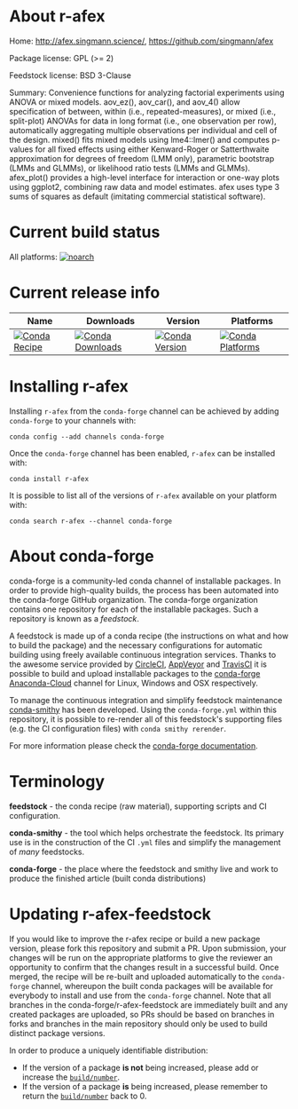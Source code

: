 About r-afex
============

Home: http://afex.singmann.science/, https://github.com/singmann/afex

Package license: GPL (>= 2)

Feedstock license: BSD 3-Clause

Summary: Convenience functions for analyzing factorial experiments using ANOVA or mixed models. aov_ez(), aov_car(), and aov_4() allow specification of between, within (i.e., repeated-measures), or mixed (i.e., split-plot)  ANOVAs for data in long format (i.e., one observation per row), automatically aggregating multiple observations per individual and cell  of the design. mixed() fits mixed models using lme4::lmer() and computes  p-values for all fixed effects using either Kenward-Roger or Satterthwaite  approximation for degrees of freedom (LMM only), parametric bootstrap  (LMMs and GLMMs), or likelihood ratio tests (LMMs and GLMMs).  afex_plot() provides a high-level interface for interaction or one-way  plots using ggplot2, combining raw data and model estimates. afex uses  type 3 sums of squares as default (imitating commercial statistical software).



Current build status
====================

All platforms:
[![noarch](https://img.shields.io/circleci/project/github/conda-forge/r-afex-feedstock/master.svg?label=noarch)](https://circleci.com/gh/conda-forge/r-afex-feedstock)

Current release info
====================

| Name | Downloads | Version | Platforms |
| --- | --- | --- | --- |
| [![Conda Recipe](https://img.shields.io/badge/recipe-r--afex-green.svg)](https://anaconda.org/conda-forge/r-afex) | [![Conda Downloads](https://img.shields.io/conda/dn/conda-forge/r-afex.svg)](https://anaconda.org/conda-forge/r-afex) | [![Conda Version](https://img.shields.io/conda/vn/conda-forge/r-afex.svg)](https://anaconda.org/conda-forge/r-afex) | [![Conda Platforms](https://img.shields.io/conda/pn/conda-forge/r-afex.svg)](https://anaconda.org/conda-forge/r-afex) |

Installing r-afex
=================

Installing `r-afex` from the `conda-forge` channel can be achieved by adding `conda-forge` to your channels with:

```
conda config --add channels conda-forge
```

Once the `conda-forge` channel has been enabled, `r-afex` can be installed with:

```
conda install r-afex
```

It is possible to list all of the versions of `r-afex` available on your platform with:

```
conda search r-afex --channel conda-forge
```


About conda-forge
=================

conda-forge is a community-led conda channel of installable packages.
In order to provide high-quality builds, the process has been automated into the
conda-forge GitHub organization. The conda-forge organization contains one repository
for each of the installable packages. Such a repository is known as a *feedstock*.

A feedstock is made up of a conda recipe (the instructions on what and how to build
the package) and the necessary configurations for automatic building using freely
available continuous integration services. Thanks to the awesome service provided by
[CircleCI](https://circleci.com/), [AppVeyor](https://www.appveyor.com/)
and [TravisCI](https://travis-ci.org/) it is possible to build and upload installable
packages to the [conda-forge](https://anaconda.org/conda-forge)
[Anaconda-Cloud](https://anaconda.org/) channel for Linux, Windows and OSX respectively.

To manage the continuous integration and simplify feedstock maintenance
[conda-smithy](https://github.com/conda-forge/conda-smithy) has been developed.
Using the ``conda-forge.yml`` within this repository, it is possible to re-render all of
this feedstock's supporting files (e.g. the CI configuration files) with ``conda smithy rerender``.

For more information please check the [conda-forge documentation](https://conda-forge.org/docs/).

Terminology
===========

**feedstock** - the conda recipe (raw material), supporting scripts and CI configuration.

**conda-smithy** - the tool which helps orchestrate the feedstock.
                   Its primary use is in the construction of the CI ``.yml`` files
                   and simplify the management of *many* feedstocks.

**conda-forge** - the place where the feedstock and smithy live and work to
                  produce the finished article (built conda distributions)


Updating r-afex-feedstock
=========================

If you would like to improve the r-afex recipe or build a new
package version, please fork this repository and submit a PR. Upon submission,
your changes will be run on the appropriate platforms to give the reviewer an
opportunity to confirm that the changes result in a successful build. Once
merged, the recipe will be re-built and uploaded automatically to the
`conda-forge` channel, whereupon the built conda packages will be available for
everybody to install and use from the `conda-forge` channel.
Note that all branches in the conda-forge/r-afex-feedstock are
immediately built and any created packages are uploaded, so PRs should be based
on branches in forks and branches in the main repository should only be used to
build distinct package versions.

In order to produce a uniquely identifiable distribution:
 * If the version of a package **is not** being increased, please add or increase
   the [``build/number``](https://conda.io/docs/user-guide/tasks/build-packages/define-metadata.html#build-number-and-string).
 * If the version of a package **is** being increased, please remember to return
   the [``build/number``](https://conda.io/docs/user-guide/tasks/build-packages/define-metadata.html#build-number-and-string)
   back to 0.
